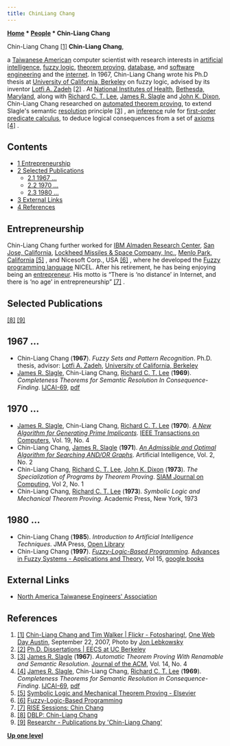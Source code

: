 ```yaml
---
title: ChinLiang Chang
---
```

**[Home](Home "Home") * [People](People "People") * Chin-Liang Chang**

[](http://www.flickr.com/photos/weblogsky/1426021556/in/set-72157602121396968) Chin-Liang Chang <a id="cite-note-1" href="#cite-ref-1">[1]</a>
**Chin-Liang Chang**,

a [Taiwanese American](https://en.wikipedia.org/wiki/Taiwanese_American) computer scientist with research interests in [artificial intelligence](Artificial_Intelligence "Artificial Intelligence"), [fuzzy logic](https://en.wikipedia.org/wiki/Fuzzy_logic), [theorem proving](https://en.wikipedia.org/wiki/Automated_theorem_proving), [database](https://en.wikipedia.org/wiki/Database), and [software engineering](https://en.wikipedia.org/wiki/Software_Engineering) and the [internet](https://en.wikipedia.org/wiki/Internet). In 1967, Chin-Liang Chang wrote his Ph.D thesis at [University of California, Berkeley](University_of_California,_Berkeley "University of California, Berkeley") on fuzzy logic, advised by its inventor [Lotfi A. Zadeh](Mathematician#LAZadeh "Mathematician") <a id="cite-note-2" href="#cite-ref-2">[2]</a> . At [National Institutes of Health](https://en.wikipedia.org/wiki/National_Institutes_of_Health), [Bethesda, Maryland](https://en.wikipedia.org/wiki/Bethesda,_Maryland), along with [Richard C. T. Lee](Richard_C._T._Lee "Richard C. T. Lee"), [James R. Slagle](James_R._Slagle "James R. Slagle") and [John K. Dixon](John_K._Dixon "John K. Dixon"), Chin-Liang Chang researched on [automated theorem proving](https://en.wikipedia.org/wiki/Automated_theorem_proving), to extend Slagle's semantic [resolution](https://en.wikipedia.org/wiki/Resolution_%28logic%29) principle <a id="cite-note-3" href="#cite-ref-3">[3]</a> , an [inference](https://en.wikipedia.org/wiki/Inference) rule for [first-order predicate calculus](https://en.wikipedia.org/wiki/First-order_logic), to deduce logical consequences from a set of [axioms](https://en.wikipedia.org/wiki/Axiom) <a id="cite-note-4" href="#cite-ref-4">[4]</a> .

## Contents

- [1 Entrepreneurship](#entrepreneurship)
- [2 Selected Publications](#selected-publications)
  - [2.1 1967 ...](#1967-...)
  - [2.2 1970 ...](#1970-...)
  - [2.3 1980 ...](#1980-...)
- [3 External Links](#external-links)
- [4 References](#references)

## Entrepreneurship

Chin-Liang Chang further worked for [IBM Almaden Research Center](https://en.wikipedia.org/wiki/IBM_Almaden_Research_Center), [San Jose, California](https://en.wikipedia.org/wiki/San_Jose,_California), [Lockheed Missiles & Space Company, Inc.](https://en.wikipedia.org/wiki/Lockheed_Missiles_and_Space_Company), [Menlo Park, California](https://en.wikipedia.org/wiki/Menlo_Park,_California) <a id="cite-note-5" href="#cite-ref-5">[5]</a> , and Nicesoft Corp., USA <a id="cite-note-6" href="#cite-ref-6">[6]</a> , where he developed the [Fuzzy programming language](https://en.wikipedia.org/wiki/Fuzzy_Control_Language) NICEL. After his retirement, he has being enjoying being an [entrepreneur](https://en.wikipedia.org/wiki/Entrepreneur). His motto is “There is ‘no distance’ in Internet, and there is ‘no age’ in entrepreneurship” <a id="cite-note-7" href="#cite-ref-7">[7]</a> .

## Selected Publications

<a id="cite-note-8" href="#cite-ref-8">[8]</a> <a id="cite-note-9" href="#cite-ref-9">[9]</a>

## 1967 ...

- Chin-Liang Chang (**1967**). *Fuzzy Sets and Pattern Recognition*. Ph.D. thesis, advisor: [Lotfi A. Zadeh](Mathematician#LAZadeh "Mathematician"), [University of California, Berkeley](University_of_California,_Berkeley "University of California, Berkeley")
- [James R. Slagle](James_R._Slagle "James R. Slagle"), Chin-Liang Chang, [Richard C. T. Lee](Richard_C._T._Lee "Richard C. T. Lee") (**1969**). *Completeness Theorems for Semantic Resolution In Consequence-Finding*. [IJCAI-69](Conferences#IJCAI "Conferences"), [pdf](http://ijcai.org/Past%20Proceedings/IJCAI-69/PDF/028.pdf)

## 1970 ...

- [James R. Slagle](James_R._Slagle "James R. Slagle"), Chin-Liang Chang, [Richard C. T. Lee](Richard_C._T._Lee "Richard C. T. Lee") (**1970**). *[A New Algorithm for Generating Prime Implicants](http://portal.acm.org/citation.cfm?id=1310139.1310332&coll=DL&dl=GUIDE&CFID=27479742&CFTOKEN=16394760)*. [IEEE Transactions on Computers](https://en.wikipedia.org/wiki/IEEE_Transactions_on_Computers), Vol. 19, No. 4
- Chin-Liang Chang, [James R. Slagle](James_R._Slagle "James R. Slagle") (**1971**). *[An Admissible and Optimal Algorithm for Searching AND/OR Graphs](http://www.sciencedirect.com/science/article/pii/0004370271900063)*. Artificial Intelligence, Vol. 2, No. 2
- Chin-Liang Chang, [Richard C. T. Lee](Richard_C._T._Lee "Richard C. T. Lee"), [John K. Dixon](John_K._Dixon "John K. Dixon") (**1973**). *The Specialization of Programs by Theorem Proving*. [SIAM Journal on Computing](https://en.wikipedia.org/wiki/SIAM_Journal_on_Computing), Vol 2, No. 1
- Chin-Liang Chang, [Richard C. T. Lee](Richard_C._T._Lee "Richard C. T. Lee") (**1973**). *Symbolic Logic and Mechanical Theorem Proving*. Academic Press, New York, 1973

## 1980 ...

- Chin-Liang Chang (**1985**). *Introduction to Artificial Intelligence Techniques*. JMA Press, [Open Library](http://openlibrary.org/works/OL4956559W/Introduction_to_artificial_intelligence_techniques)
- Chin-Liang Chang (**1997**). *[Fuzzy-Logic-Based Programming](http://www.worldscibooks.com/compsci/3413.html)*. [Advances in Fuzzy Systems - Applications and Theory](http://www.worldscibooks.com/series/afsat_series.shtml), Vol 15, [google books](http://books.google.com/books?id=KPMBSG7TvqMC)

## External Links

- [North America Taiwanese Engineers' Association](http://www.natea.org/index.php?region=hq&t=organization)

## References

1. <a id="cite-ref-1" href="#cite-note-1">[1]</a> [Chin-Liang Chang and Tim Walker | Flickr - Fotosharing!](http://www.flickr.com/photos/weblogsky/1426021556/in/set-72157602121396968), [One Web Day Austin](http://effaustin.org/2009/09/one-web-day-austin-september-22/), September 22, 2007, Photo by [Jon Lebkowsky](https://en.wikipedia.org/wiki/Jon_Lebkowsky)
1. <a id="cite-ref-2" href="#cite-note-2">[2]</a> [Ph.D. Dissertations | EECS at UC Berkeley](http://www.eecs.berkeley.edu/Pubs/Dissertations/Faculty/zadeh.html)
1. <a id="cite-ref-3" href="#cite-note-3">[3]</a> [James R. Slagle](James_R._Slagle "James R. Slagle") (**1967**). *Automatic Theorem Proving With Renamable and Semantic Resolution*. [Journal of the ACM](ACM#Journal "ACM"), Vol. 14, No. 4
1. <a id="cite-ref-4" href="#cite-note-4">[4]</a> [James R. Slagle](James_R._Slagle "James R. Slagle"), Chin-Liang Chang, [Richard C. T. Lee](Richard_C._T._Lee "Richard C. T. Lee") (**1969**). *Completeness Theorems for Semantic Resolution in Consequence-Finding*. [IJCAI-69](Conferences#IJCAI "Conferences"), [pdf](http://ijcai.org/Past%20Proceedings/IJCAI-69/PDF/028.pdf)
1. <a id="cite-ref-5" href="#cite-note-5">[5]</a> [Symbolic Logic and Mechanical Theorem Proving - Elsevier](http://www.elsevier.com/wps/find/bookdescription.cws_home/679092/description#description)
1. <a id="cite-ref-6" href="#cite-note-6">[6]</a> [Fuzzy-Logic-Based Programming](http://www.worldscibooks.com/compsci/3413.html)
1. <a id="cite-ref-7" href="#cite-note-7">[7]</a> [RISE Sessions: Chin Chang](https://www.riseglobal.org/sessions/host/112)
1. <a id="cite-ref-8" href="#cite-note-8">[8]</a> [DBLP: Chin-Liang Chang](http://www.informatik.uni-trier.de/%7Eley/db/indices/a-tree/c/Chang:Chin=Liang.html)
1. <a id="cite-ref-9" href="#cite-note-9">[9]</a> [Researchr - Publications by 'Chin-Liang Chang'](http://researchr.org/alias/chin-liang-chang)

**[Up one level](Engines "Engines")**

